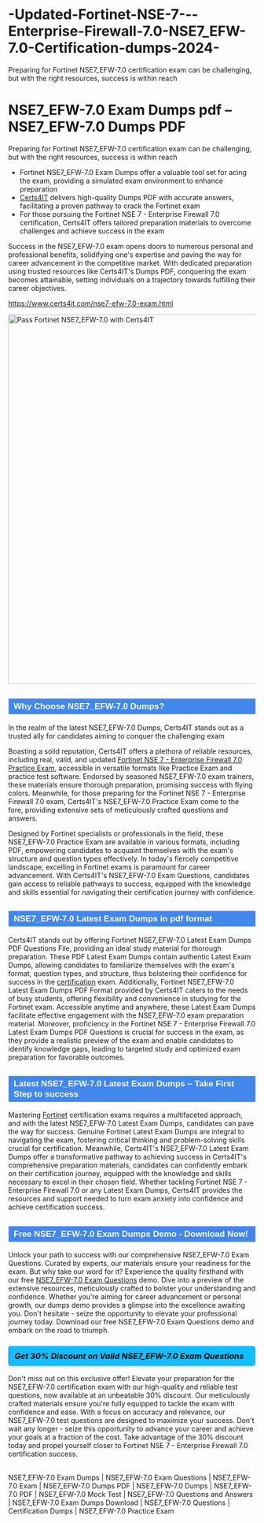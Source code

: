 # -Updated-Fortinet-NSE-7---Enterprise-Firewall-7.0-NSE7_EFW-7.0-Certification-dumps-2024-
Preparing for Fortinet NSE7_EFW-7.0 certification exam can be challenging, but with the right resources, success is within reach
            <h1>NSE7_EFW-7.0 Exam Dumps pdf – NSE7_EFW-7.0 <span class="exam_variation">Dumps PDF</span></h1>                        <p>Preparing for Fortinet NSE7_EFW-7.0 certification exam can be challenging, but with the right resources, success is within reach</p>                        <ul>                <li>Fortinet NSE7_EFW-7.0 Exam Dumps offer a valuable tool set for acing the exam, providing a simulated exam environment to enhance preparation</li>                <li><a href="https://www.certs4it.com/">Certs4IT</a> delivers high-quality  <span class="exam_variation">Dumps PDF</span> with accurate answers, facilitating a proven pathway to crack the Fortinet exam</li>                <li>For those pursuing the Fortinet NSE 7 - Enterprise Firewall 7.0 certification, Certs4IT offers tailored preparation materials to overcome challenges and achieve success in the exam</li>            </ul>                        <p>Success in the NSE7_EFW-7.0 exam opens doors to numerous personal and professional benefits, solidifying one's expertise and paving the way for career advancement in the competitive market. With dedicated preparation using trusted resources like Certs4IT's  <span class="exam_variation">Dumps PDF</span>, conquering the exam becomes attainable, setting individuals on a trajectory towards fulfilling their career objectives.</p>                        <p><a href="https://www.certs4it.com/nse7-efw-7.0-exam.html">https://www.certs4it.com/nse7-efw-7.0-exam.html</a></p>            <p><a href="https://www.certs4it.com/"><img src="https://www.certs4it.com//images/premium-quality-exam-dumps-certs4it.jpg" class="postImage" alt="Pass Fortinet NSE7_EFW-7.0 with Certs4IT" width="750"></a></p>                         <h2 style="background: #4287ec; border: 1px solid #cccccc; padding: 5px 10px;">                <span style="color: #ffffff;">                    <span style="font-size: 11pt;">                        <span style="line-height: normal;">                            <span style="font-family: Calibri,sans-serif;">                                <strong>                                    <span style="font-size: 13.0pt;">Why Choose NSE7_EFW-7.0 Dumps?</span>                                </strong>                            </span>                        </span>                    </span>                </span>            </h2>            <p>In the realm of the latest NSE7_EFW-7.0 Dumps, Certs4IT stands out as a trusted ally for candidates aiming to conquer the challenging exam</p>            <p>Boasting a solid reputation, Certs4IT offers a plethora of reliable resources, including real, valid, and updated <a href="https://www.certs4it.com/nse7-efw-7.0-exam.html">Fortinet NSE 7 - Enterprise Firewall 7.0 <span class="exam_variation2">Practice Exam</span></a>, accessible in versatile formats like <span class="exam_variation2">Practice Exam</span> and practice test software. Endorsed by seasoned  NSE7_EFW-7.0 exam trainers, these materials ensure thorough preparation, promising success with flying colors. Meanwhile, for those preparing for the Fortinet NSE 7 - Enterprise Firewall 7.0 exam, Certs4IT's NSE7_EFW-7.0 <span class="exam_variation2">Practice Exam</span> come to the fore, providing extensive sets of meticulously crafted questions and answers.</p>            <p>Designed by Fortinet specialists or professionals in the field, these NSE7_EFW-7.0 <span class="exam_variation2">Practice Exam</span> are available in various formats, including PDF, empowering candidates to acquaint themselves with the exam's structure and question types effectively. In today's fiercely competitive landscape, excelling in Fortinet exams is paramount for career advancement. With Certs4IT's NSE7_EFW-7.0 Exam Questions, candidates gain access to reliable pathways to success, equipped with the knowledge and skills essential for navigating their certification journey with confidence.</p>                        <h2 style="background: #4287ec; border: 1px solid #cccccc; padding: 5px 10px;">                <span style="color: #ffffff;">                    <span style="font-size: 11pt;">                        <span style="line-height: normal;">                            <span style="font-family: Calibri,sans-serif;">                                <strong>                                    <span style="font-size: 13.0pt;">NSE7_EFW-7.0 <span class="exam_variation3">Latest Exam Dumps</span> in pdf format</span>                                </strong>                            </span>                        </span>                    </span>                </span>            </h2>            <p>Certs4IT stands out by offering Fortinet NSE7_EFW-7.0 <span class="exam_variation3">Latest Exam Dumps</span> PDF Questions File, providing an ideal study material for thorough preparation. These PDF <span class="exam_variation3">Latest Exam Dumps</span> contain authentic <span class="exam_variation3">Latest Exam Dumps</span>, allowing candidates to familiarize themselves with the exam's format, question types, and structure, thus bolstering their confidence for success in the <a href="https://www.certs4it.com/"> certification</a> exam. Additionally, Fortinet NSE7_EFW-7.0  <span class="exam_variation3">Latest Exam Dumps</span> PDF Format provided by Certs4IT caters to the needs of busy students, offering flexibility and convenience in studying for the Fortinet  exam. Accessible anytime and anywhere, these <span class="exam_variation3">Latest Exam Dumps</span> facilitate effective engagement with the NSE7_EFW-7.0 exam preparation material. Moreover, proficiency in the Fortinet NSE 7 - Enterprise Firewall 7.0 <span class="exam_variation3">Latest Exam Dumps</span> PDF Questions is crucial for success in the exam, as they provide a realistic preview of the exam and enable candidates to identify knowledge gaps, leading to targeted study and optimized exam preparation for favorable outcomes.</p>                        <h2 style="background: #4287ec; border: 1px solid #cccccc; padding: 5px 10px;">                <span style="color: #ffffff;">                    <span style="font-size: 11pt;">                        <span style="line-height: normal;">                            <span style="font-family: Calibri,sans-serif;">                                <strong>                                    <span style="font-size: 13.0pt;">Latest NSE7_EFW-7.0 <span class="exam_variation3">Latest Exam Dumps</span> – Take First Step to success</span>                                </strong>                            </span>                        </span>                    </span>                </span>            </h2>           <p>Mastering <a href="https://www.certs4it.com/fortinet-certification-exams.html">Fortinet</a> certification exams requires a multifaceted approach, and with the latest NSE7_EFW-7.0 <span class="exam_variation3">Latest Exam Dumps</span>, candidates can pave the way for success. Genuine Fortinet <span class="exam_variation3">Latest Exam Dumps</span> are integral to navigating the  exam, fostering critical thinking and problem-solving skills crucial for certification. Meanwhile, Certs4IT's NSE7_EFW-7.0 <span class="exam_variation3">Latest Exam Dumps</span> offer a transformative pathway to achieving success in Certs4IT's comprehensive preparation materials, candidates can confidently embark on their certification journey, equipped with the knowledge and skills necessary to excel in their chosen field. Whether tackling Fortinet NSE 7 - Enterprise Firewall 7.0 or any <span class="exam_variation3">Latest Exam Dumps</span>, Certs4IT provides the resources and support needed to turn exam anxiety into confidence and achieve certification success.</p>                        <h2 style="background: #4287ec; border: 1px solid #cccccc; padding: 5px 10px;">                <span style="color: #ffffff;">                    <span style="font-size: 11pt;">                        <span style="line-height: normal;">                            <span style="font-family: Calibri,sans-serif;">                                <strong>                                    <span style="font-size: 13.0pt;">Free NSE7_EFW-7.0 Exam Dumps Demo - Download Now!</span>                                </strong>                            </span>                        </span>                    </span>                </span>            </h2>                        <p>Unlock your path to success with our comprehensive NSE7_EFW-7.0 <span class="exam_variation4">Exam Questions</span>. Curated by experts, our materials ensure your readiness for the  exam. But why take our word for it? Experience the quality firsthand with our free <a href="https://www.certs4it.com/nse7-efw-7.0-exam.html">NSE7_EFW-7.0 <span class="exam_variation4">Exam Questions</span></a> demo. Dive into a preview of the extensive resources, meticulously crafted to bolster your understanding and confidence. Whether you're aiming for career advancement or personal growth, our  dumps demo provides a glimpse into the excellence awaiting you. Don't hesitate - seize the opportunity to elevate your professional journey today. Download our free NSE7_EFW-7.0  <span class="exam_variation4">Exam Questions</span> demo and embark on the road to triumph.</p>                        <h3>                <strong>                    <span style="display: block; color: #000000; background: #14BDFF; border: 0.5px solid #AED6F1; border-left: 3px solid #3498DB; padding: .6em; border-radius: 6px;">                        <em>Get 30% Discount on Valid NSE7_EFW-7.0 <span class="exam_variation4">Exam Questions</span></em>                    </span>                </strong>            </h3>            <p>Don't miss out on this exclusive offer! Elevate your preparation for the NSE7_EFW-7.0 certification exam with our high-quality and reliable test questions, now available at an unbeatable 30% discount. Our meticulously crafted materials ensure you're fully equipped to tackle the exam with confidence and ease. With a focus on accuracy and relevance, our NSE7_EFW-7.0 test questions are designed to maximize your success. Don't wait any longer - seize this opportunity to advance your career and achieve your goals at a fraction of the cost. Take advantage of the 30% discount today and propel yourself closer to Fortinet NSE 7 - Enterprise Firewall 7.0 certification success.</p>     
            NSE7_EFW-7.0 Exam Dumps | NSE7_EFW-7.0 Exam Questions | NSE7_EFW-7.0 Exam | NSE7_EFW-7.0 Dumps PDF | NSE7_EFW-7.0 Dumps | NSE7_EFW-7.0 PDF | NSE7_EFW-7.0 Mock Test | NSE7_EFW-7.0 Questions and Answers | NSE7_EFW-7.0 Exam Dumps Download | NSE7_EFW-7.0 Questions | Certification Dumps | NSE7_EFW-7.0 Practice Exam

